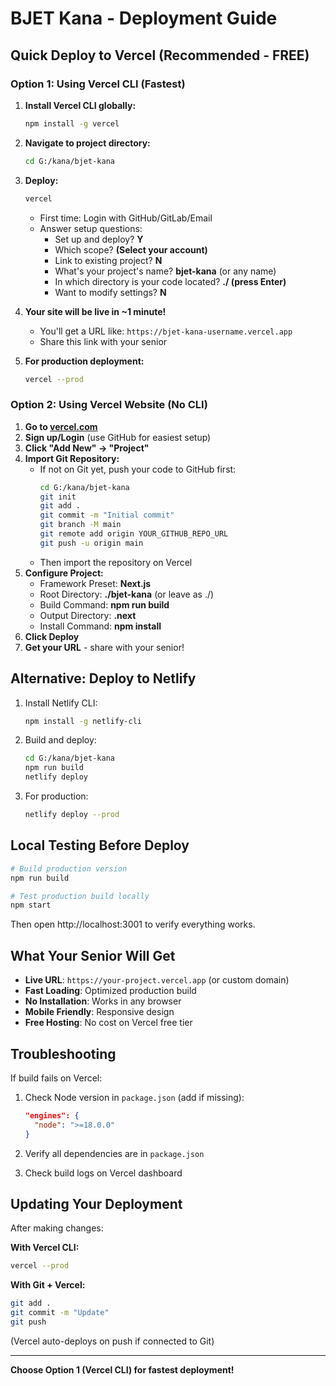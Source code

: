 # BJET Kana - Deployment Guide

## Quick Deploy to Vercel (Recommended - FREE)

### Option 1: Using Vercel CLI (Fastest)

1. **Install Vercel CLI globally:**

   ```bash
   npm install -g vercel
   ```

2. **Navigate to project directory:**

   ```bash
   cd G:/kana/bjet-kana
   ```

3. **Deploy:**

   ```bash
   vercel
   ```

   - First time: Login with GitHub/GitLab/Email
   - Answer setup questions:
     - Set up and deploy? **Y**
     - Which scope? **(Select your account)**
     - Link to existing project? **N**
     - What's your project's name? **bjet-kana** (or any name)
     - In which directory is your code located? **./ (press Enter)**
     - Want to modify settings? **N**

4. **Your site will be live in ~1 minute!**

   - You'll get a URL like: `https://bjet-kana-username.vercel.app`
   - Share this link with your senior

5. **For production deployment:**
   ```bash
   vercel --prod
   ```

### Option 2: Using Vercel Website (No CLI)

1. **Go to [vercel.com](https://vercel.com)**
2. **Sign up/Login** (use GitHub for easiest setup)
3. **Click "Add New" → "Project"**
4. **Import Git Repository:**
   - If not on Git yet, push your code to GitHub first:
     ```bash
     cd G:/kana/bjet-kana
     git init
     git add .
     git commit -m "Initial commit"
     git branch -M main
     git remote add origin YOUR_GITHUB_REPO_URL
     git push -u origin main
     ```
   - Then import the repository on Vercel
5. **Configure Project:**
   - Framework Preset: **Next.js**
   - Root Directory: **./bjet-kana** (or leave as ./)
   - Build Command: **npm run build**
   - Output Directory: **.next**
   - Install Command: **npm install**
6. **Click Deploy**
7. **Get your URL** - share with your senior!

## Alternative: Deploy to Netlify

1. Install Netlify CLI:

   ```bash
   npm install -g netlify-cli
   ```

2. Build and deploy:

   ```bash
   cd G:/kana/bjet-kana
   npm run build
   netlify deploy
   ```

3. For production:
   ```bash
   netlify deploy --prod
   ```

## Local Testing Before Deploy

```bash
# Build production version
npm run build

# Test production build locally
npm start
```

Then open http://localhost:3001 to verify everything works.

## What Your Senior Will Get

- **Live URL**: `https://your-project.vercel.app` (or custom domain)
- **Fast Loading**: Optimized production build
- **No Installation**: Works in any browser
- **Mobile Friendly**: Responsive design
- **Free Hosting**: No cost on Vercel free tier

## Troubleshooting

If build fails on Vercel:

1. Check Node version in `package.json` (add if missing):

   ```json
   "engines": {
     "node": ">=18.0.0"
   }
   ```

2. Verify all dependencies are in `package.json`

3. Check build logs on Vercel dashboard

## Updating Your Deployment

After making changes:

**With Vercel CLI:**

```bash
vercel --prod
```

**With Git + Vercel:**

```bash
git add .
git commit -m "Update"
git push
```

(Vercel auto-deploys on push if connected to Git)

---

**Choose Option 1 (Vercel CLI) for fastest deployment!**
